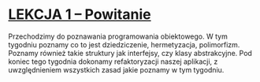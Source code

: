 # [LEKCJA 1 – Powitanie](https://kurs.szkoladotneta.pl/zostan-programista-asp-net/tydzien-3-programowanie-obiektowe/lekcja-1-powitanie/)
Przechodzimy do poznawania programowania obiektowego. W tym tygodniu poznamy co to jest dziedziczenie, hermetyzacja, polimorfizm. Poznamy również takie struktury jak interfejsy, czy klasy abstrakcyjne. Pod koniec tego tygodnia dokonamy refaktoryzacji naszej aplikacji, z uwzględnieniem wszystkich zasad jakie poznamy w tym tygodniu.
